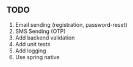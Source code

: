 ## TODO
1. Email sending (registration, password-reset)
2. SMS Sending (OTP)
3. Add backend validation
4. Add unit tests
5. Add logging
6. Use spring native
    
